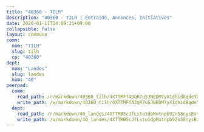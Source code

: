 ```yaml
---
title: "40360 - TILH"
description: "40360 - TILH | Entraide, Annonces, Initiatives"
date: 2020-01-11T14:09:21+09:00
collapsible: false
layout: commune
comm:
  nom: "TILH"
  slug: tilh
  cp: "40360"
dept:
  nom: "Landes"
  slug: landes
  num: "40"
peerpad:
  comm:
    read_path: /r/markdown/40360_tilh/4XTTMFfA3qR7uSJNEDM7yX1dhid8qdeYDT8RDYBwyiVPUJgqg
    write_path: /w/markdown/40360_tilh/4XTTMFfA3qR7uSJNEDM7yX1dhid8qdeYDT8RDYBwyiVPUJgqg-K3TgUUpNUdTMFmkMN7Sm7vmKA8SUybhH5xdJDcCRiyXb5d4GzXfvkgh9K6q5nC5BNLHEfMcz5dHsz8WfmVZ4aQ3BNaD7EhERqNQFBQNKXx8TGbBsr7BnrHfQqWNNTy8nAkjJTnUA
  dept:
    read_path: /r/markdown/40_landes/4XTTMB5cJfLstu1dpMutnpb92n58nysBxt2LvNHp8iFa2he7h
    write_path: /w/markdown/40_landes/4XTTMB5cJfLstu1dpMutnpb92n58nysBxt2LvNHp8iFa2he7h-K3TgUvrqNj5GqBsxRXbDQxXTucun7uHSVZWT5C8CgQNaESTTE4cfR63JCubPGiKkKruc9dwpRJsb8aWPbJoGCdC5JVr33cPSqpb1rkjpoPrBPEdrj3zMya2yHWSYgr5GG1nyDstK
---
```


